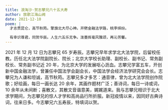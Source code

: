 ```yaml
---
title: 浪淘沙·贺志攀兄六十五大寿
author: 放歌江海山阙
date: 2021-12-10
poem: |
  才志贯昆仑，高节秋筠。擎旗北大尽心神。开劈金融法学路，桃李缤纷。

  有幸识尊君，同贺华辰。人生六五乐无争。泼墨挥毫风雅颂，再沁芳馨。
---
```


2021 年 12 月 12 日为志攀兄 65 岁寿辰。志攀兄早年求学北大法学院，后留校任教。历任北大法学院副院长、院长；北京大学校长助理、副校长、副书记、常务副校长、常务副书记近 20 年，为北京大学的发展呕心沥血。志攀兄学富五车，开创新中国金融法学，曾兼任中国法学会副会长，中国法学会经济法学研究会会长。志攀兄为人谦和坦诚，高节秋筠。志攀兄多才多艺：通音律，曾为北大法学院创作院歌；好绘画，每日一画长达 20 余年，其画作题材广泛；善诗词，每日一诗或词，10 余年从未间断；喜散文，其散文音谐意美，娓娓道来。我与志攀兄相识于北大求学期间，为志攀兄的惊人才学和高尚品行所折服。新冠疫情以来，因同好古典诗词，往来日多。今志攀兄六五寿辰，特填词以贺。
